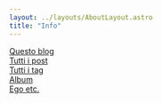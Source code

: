 ```yaml
---
layout: ../layouts/AboutLayout.astro
title: "Info"
---
```


<a href="blog">Questo blog</a></br>
<a href="posts">Tutti i post</a></br>
<a href="tags">Tutti i tag</a></br>
<a href="album">Album</a></br>
<a href="info">Ego etc.</a></br>
